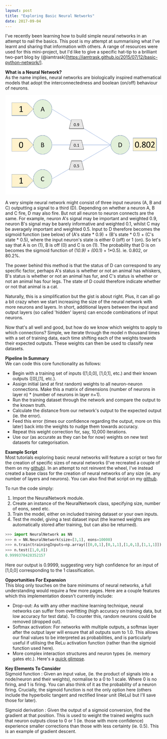 ```yaml
---
layout: post
title: "Exploring Basic Neural Networks"
date: 2017-09-04
---
```


I've recently been learning how to build simple neural networks in an attempt to nail the basics. This post is my attempt at summarising what I've learnt and sharing that information with others. A range of resources were used for this mini-project, but I'd like to give a specific hat-tip to a brilliant two-part blog by (\@iamtrask)[https://iamtrask.github.io/2015/07/12/basic-python-network/].

**What is a Neural Network?**<br>
As the name implies, neural networks are biologically inspired mathematical models that adopt the interconnectedness and boolean (on/off) behaviour of neurons.

<img src="/assets/NNdiagram.png">

A very simple neural network might consist of three input neurons (A, B and C) outputting a signal to a third (D). Depending on whether a neuron A, B and C fire, D may also fire. But not all neuron to neuron connects are the same. For example, neuron A's signal may be important and weighted 0.9, neuron B's signal may be barely informative and weighted 0.1, whilst C may be averagely important and weighted 0.5. Input to D therefore becomes the sigmoid function (see below) of (A's state * 0.9) + (B's state * 0.1) + (C's state * 0.5), where the input neuron's state is either 0 (off) or 1 (on).  So let's say that A is on (1), B is off (0) and C is on (1). The probability that D is on becomes the sigmoid function of (1*0.9) + (0*0.1) + 1*0.5). ie. 0.802, or 80.2%.

The power behind this method is that the status of D can correspond to any specific factor, perhaps A's status is whether or not an animal has whiskers, B's status is whether or not an animal has fur, and C's status is whether or not an animal has four legs. The state of D could therefore indicate whether or not that animal is a cat.

Naturally, this is a simplification but the gist is about right. Plus, it can all go a bit crazy when we start increasing the size of the neural network with more neurons and layers. In short, additional layers between the input and output layers (so called 'hidden' layers) can encode combinations of input neurons.

Now that's all well and good, but how do we know which weights to apply to which connections? Simple, we iterate through the model n thousand times with a set of training data, each time shifting each of the weights towards their expected outputs. These weights can then be used to classify new datasets.

**Pipeline In Summary**<br>
We can code this core functionality as follows:
- Begin with a training set of inputs ([1,0,0], [1,0,1], etc.) and their known outputs ([0],[1], etc.).
- Assign initial (and at first random) weights to all neuron-neuron connections. Make this a matrix of dimensions (number of neurons in layer n) * (number of neurons in layer n+1).
- Run the training dataset through the network and compare the output to the known truth.
- Calculate the distance from our network's output to the expected output (ie. the error).
- Feed this error (times our confidence regarding the output, more on this later) back into the weights to nudge them towards accuracy.
- Repeat this weight correction for, say, 10,000 iterations.
- Use our (as accurate as they can be for now) weights on new test datasets for categorisation.

**Example Script**<br>
Most tutorials exploring basic neural networks will feature a script or two for the creation of specific sizes of neural networks (I've recreated a couple of them on my [github](https://mr664.github.io/BasicNeuralNetwork/basicNN.py)). In an attempt to not reinvent the wheel, I've instead created a base class for the creation of neural networks of any size (ie. any number of layers and neurons). You can also find that script on my [github](https://mattravenhall.github.io/BasicNeuralNetwork/NeuralNetwork.py).

To run the code simply:
1. Import the NeuralNetwork module.
2. Create an instance of the NeuralNetwork class, specifying size, number of eons, seed etc.
3. Train the model, either on included training dataset or your own inputs.
4. Test the model, giving a test dataset input (the learned weights are automatically stored after training, but can also be returned).

```python
>>> import NeuralNetwork as NN
>>> n = NN.NeuralNetwork(size=[3,1], eons=10000)
>>> n.train(trainingInputs=np.array([[0,0,1],[0,1,1],[1,0,1],[1,1,1]]), trainingOutput=np.array([[0,0,1,1]]).T))
>>> n.test([1,0,0])
0.9999370428352157
```
Here our output is 0.9999, suggesting very high confidence for an input of [1,0,0] corresponding to the 1 classification.

**Opportunities For Expansion**<br>
This blog only touches on the bare minimums of neural networks, a full understanding would require a few more pages. Here are a couple features which this implementation doesn't currently include:
- Drop-out: As with any other machine learning technique, neural networks can suffer from overfitting (high accuracy on training data, but low accuracy for test data). To counter this, random neurons could be removed (dropped out).
- Softmax activation: For networks with multiple outputs, a softmax layer after the output layer will ensure that all outputs sum to 1.0. This allows our final values to be interpreted as probabilities, and is particularly useful if utilising the ReLu activation function (rather than the sigmoid function used here).
- More complex interaction structures and neuron types (ie. memory gates etc.). Here's a [quick glimpse](http://www.asimovinstitute.org/wp-content/uploads/2016/09/neuralnetworks.png).

**Key Elements To Consider**<br>
Sigmoid function
:  Given an input value, (ie. the product of signals into a node/neuron and their weights), normalise to a 0 to 1 scale. Where 0 is no firing, and 1 is firing. You can also think of it as the probability of a neuron firing. Crucially, the sigmoid function is not the only option here (others include the hyperbolic tangent and rectified linear unit (ReLu) but I'll save those for later).

Sigmoid derivation
:  Given the output of a sigmoid conversion, find the gradient at that position. This is used to weight the trained weights such that neuron outputs close to 0 or 1 (ie. those with more confidence) experience smaller corrections than those with less certainty (ie. 0.5). This is an example of gradient descent.
